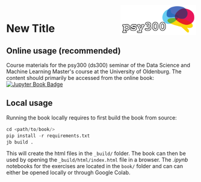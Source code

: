 <div style="padding-top:1em; padding-bottom: 0.5em;">
<img src="logo.png" width =200 align="right" />
</div>

# New Title

## Online usage (recommended)

Course materials for the psy300 (ds300) seminar of the Data Science and Machine Learning Master's course at the University of Oldenburg. The content should primarily be accessed from the online book: [![Jupyter Book Badge](https://jupyterbook.org/badge.svg)](https://mibur1.github.io/psy300/)

## Local usage

Running the book locally requires to first build the book from source:

```python
cd <path/to/book/>
pip install -r requirements.txt
jb build .
```

This will create the html files in the `_build/` folder. The book can then be used by opening the `_build/html/index.html` file in a browser. The *.ipynb* notebooks for the exercises are located in the `book/` folder and can can either be opened locally or through Google Colab.
